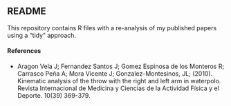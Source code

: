 
## README

This repository contains R files with a re-analysis of my published papers using a “tidy” approach.

#### References

* Aragon Vela J; Fernandez Santos J; Gomez Espinosa de los Monteros R; Carrasco Peña A; Mora Vicente J; Gonzalez-Montesinos, JL; (2010). Kinematic analysis of the throw with the right and left arm in waterpolo. Revista Internacional de Medicina y Ciencias de la Actividad Física y el Deporte. 10(39) 369-379.
